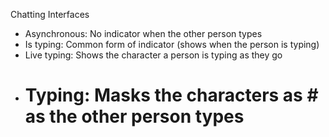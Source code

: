 Chatting Interfaces
- Asynchronous: No indicator when the other person types
- Is typing: Common form of indicator (shows when the person is typing)
- Live typing: Shows the character a person is typing as they go
- # Typing: Masks the characters as # as the other person types

